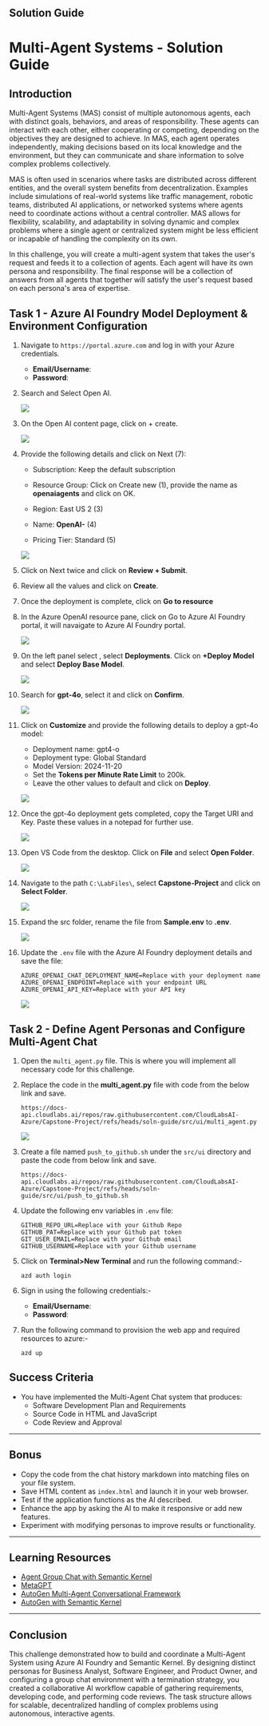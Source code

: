 ## Solution Guide
# Multi-Agent Systems - Solution Guide

## Introduction

Multi-Agent Systems (MAS) consist of multiple autonomous agents, each with distinct goals, behaviors, and areas of responsibility. These agents can interact with each other, either cooperating or competing, depending on the objectives they are designed to achieve. In MAS, each agent operates independently, making decisions based on its local knowledge and the environment, but they can communicate and share information to solve complex problems collectively.

MAS is often used in scenarios where tasks are distributed across different entities, and the overall system benefits from decentralization. Examples include simulations of real-world systems like traffic management, robotic teams, distributed AI applications, or networked systems where agents need to coordinate actions without a central controller. MAS allows for flexibility, scalability, and adaptability in solving dynamic and complex problems where a single agent or centralized system might be less efficient or incapable of handling the complexity on its own.

In this challenge, you will create a multi-agent system that takes the user's request and feeds it to a collection of agents. Each agent will have its own persona and responsibility. The final response will be a collection of answers from all agents that together will satisfy the user's request based on each persona's area of expertise.

## Task 1 - Azure AI Foundry Model Deployment & Environment Configuration

1. Navigate to `https://portal.azure.com` and log in with your Azure credentials.

    - **Email/Username**: <inject key="AzureAdUserEmail"></inject>
    - **Password**: <inject key="AzureAdUserPassword"></inject>

1. Search and Select Open AI. 

   ![](./Images/Image1.png)

1. On the Open AI content page, click on + create. 

   ![](./Images/Image2.png)

1. Provide the following details and click on Next (7):

    - Subscription: Keep the default subscription

    - Resource Group: Click on Create new (1), provide the name as **openaiagents** and click on OK.

    - Region: East US 2 (3)

    - Name: **OpenAI-<inject key="Deployment ID" enableCopy="false"/>** (4)

    - Pricing Tier: Standard (5)

   ![](./Images/Image3.png)

1. Click on Next twice and click on **Review + Submit**.

1. Review all the values and click on **Create**.

1. Once the deployment is complete, click on **Go to resource**

1. In the Azure OpenAI resource pane, click on Go to Azure AI Foundry portal, it will navaigate to Azure AI Foundry portal.

   ![](./Images/Image4.png)

1. On the left panel select , select **Deployments**. Click on **+Deploy Model** and select **Deploy Base Model**.

   ![](./Images/Image5.png)

1. Search for **gpt-4o**, select it and click on **Confirm**.

   ![](./Images/Image6.png)

1. Click on **Customize** and provide the following details to deploy a gpt-4o model:

    - Deployment name: gpt4-o
    - Deployment type: Global Standard
    - Model Version: 2024-11-20
    - Set the **Tokens per Minute Rate Limit** to 200k.
    - Leave the other values to default and click on **Deploy**.

   ![](./Images/Image7.png)

1. Once the gpt-4o deployment gets completed, copy the Target URI and Key. Paste these values in a notepad for further use. 

   ![](./Images/Image8.png)

1. Open VS Code from the desktop. Click on **File** and select **Open Folder**.

   ![](./Images/Image9.png)

1. Navigate to the path `C:\LabFiles\`, select **Capstone-Project** and click on **Select Folder**.

   ![](./Images/Image10.png)

1. Expand the src folder, rename the file from **Sample.env** to **.env**.

   ![](./Images/Image11.png)

1. Update the `.env` file with the Azure AI Foundry deployment details and save the file:

    ```
    AZURE_OPENAI_CHAT_DEPLOYMENT_NAME=Replace with your deployment name
    AZURE_OPENAI_ENDPOINT=Replace with your endpoint URL
    AZURE_OPENAI_API_KEY=Replace with your API key
    ```
   ![](./Images/Image12.png)

## Task 2 - Define Agent Personas and Configure Multi-Agent Chat

1. Open the `multi_agent.py` file. This is where you will implement all necessary code for this challenge.
1. Replace the code in the **multi_agent.py** file with code from the below link and save.
    ```
    https://docs-api.cloudlabs.ai/repos/raw.githubusercontent.com/CloudLabsAI-Azure/Capstone-Project/refs/heads/soln-guide/src/ui/multi_agent.py
    ```

    ![](./Images/Image13.png)


1. Create a file named `push_to_github.sh` under the `src/ui` directory and paste the code from below link and save.

    ```
    https://docs-api.cloudlabs.ai/repos/raw.githubusercontent.com/CloudLabsAI-Azure/Capstone-Project/refs/heads/soln-guide/src/ui/push_to_github.sh
    ```

1. Update the following env variables in `.env` file:
    ```
    GITHUB_REPO_URL=Replace with your Github Repo
    GITHUB_PAT=Replace with your Github pat token
    GIT_USER_EMAIL=Replace with your Github email
    GITHUB_USERNAME=Replace with your Github username
    ```

1. Click on **Terminal>New Terminal** and run the following command:-

    ```
    azd auth login
    ```

1. Sign in using the following credentials:-
    - **Email/Username**: <inject key="AzureAdUserEmail"></inject>
    - **Password**: <inject key="AzureAdUserPassword"></inject>

1. Run the following command to provision the web app and required resources to azure:-

    ```
    azd up
    ```


## Success Criteria

- You have implemented the Multi-Agent Chat system that produces:
  - Software Development Plan and Requirements
  - Source Code in HTML and JavaScript
  - Code Review and Approval

---

## Bonus

- Copy the code from the chat history markdown into matching files on your file system.
- Save HTML content as `index.html` and launch it in your web browser.
- Test if the application functions as the AI described.
- Enhance the app by asking the AI to make it responsive or add new features.
- Experiment with modifying personas to improve results or functionality.

---

## Learning Resources

- [Agent Group Chat with Semantic Kernel](https://learn.microsoft.com/en-us/semantic-kernel/frameworks/agent/agent-chat?pivots=programming-language-python)
- [MetaGPT](https://github.com/geekan/MetaGPT)
- [AutoGen Multi-Agent Conversational Framework](https://microsoft.github.io/autogen/docs/Use-Cases/agent_chat/)
- [AutoGen with Semantic Kernel](https://devblogs.microsoft.com/semantic-kernel/autogen-agents-meet-semantic-kernel/)

---

## Conclusion

This challenge demonstrated how to build and coordinate a Multi-Agent System using Azure AI Foundry and Semantic Kernel. By designing distinct personas for Business Analyst, Software Engineer, and Product Owner, and configuring a group chat environment with a termination strategy, you created a collaborative AI workflow capable of gathering requirements, developing code, and performing code reviews. The task structure allows for scalable, decentralized handling of complex problems using autonomous, interactive agents.
